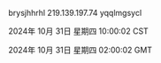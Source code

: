 brysjhhrhl 219.139.197.74 yqqlmgsycl

2024年 10月 31日 星期四 10:00:02 CST

2024年 10月 31日 星期四 02:00:02 GMT
